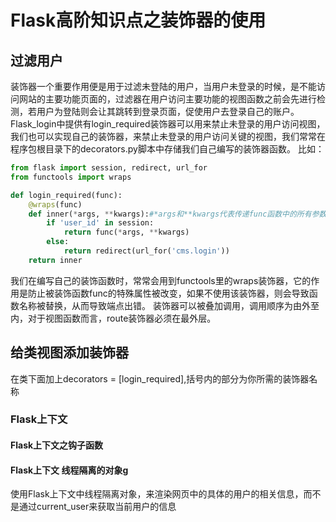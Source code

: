 # Flask高阶知识点之装饰器的使用

## 过滤用户
装饰器一个重要作用便是用于过滤未登陆的用户，当用户未登录的时候，是不能访问网站的主要功能页面的，过滤器在用户访问主要功能的视图函数之前会先进行检测，若用户为登陆则会让其跳转到登录页面，促使用户去登录自己的账户。
Flask_login中提供有login_required装饰器可以用来禁止未登录的用户访问视图，我们也可以实现自己的装饰器，来禁止未登录的用户访问关键的视图，我们常常在程序包根目录下的decorators.py脚本中存储我们自己编写的装饰器函数。
比如：
```Python
from flask import session, redirect, url_for
from functools import wraps

def login_required(func):
    @wraps(func)
    def inner(*args, **kwargs):#*args和**kwargs代表传递func函数中的所有参数
        if 'user_id' in session:
            return func(*args, **kwargs)
        else:
            return redirect(url_for('cms.login'))
    return inner
```
我们在编写自己的装饰函数时，常常会用到functools里的wraps装饰器，它的作用是防止被装饰函数func的特殊属性被改变，如果不使用该装饰器，则会导致函数名称被替换，从而导致端点出错。
装饰器可以被叠加调用，调用顺序为由外至内，对于视图函数而言，route装饰器必须在最外层。

## 给类视图添加装饰器
在类下面加上decorators = [login_required],括号内的部分为你所需的装饰器名称


### Flask上下文
#### Flask上下文之钩子函数

#### Flask上下文 线程隔离的对象g
使用Flask上下文中线程隔离对象，来渲染网页中的具体的用户的相关信息，而不是通过current_user来获取当前用户的信息
